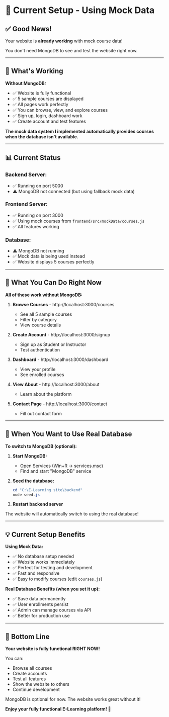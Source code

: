 # 📝 Current Setup - Using Mock Data

## ✅ Good News!

Your website is **already working** with mock course data! 

You don't need MongoDB to see and test the website right now.

---

## 🎯 What's Working

**Without MongoDB:**
- ✅ Website is fully functional
- ✅ 5 sample courses are displayed
- ✅ All pages work perfectly
- ✅ You can browse, view, and explore courses
- ✅ Sign up, login, dashboard work
- ✅ Create account and test features

**The mock data system I implemented automatically provides courses when the database isn't available.**

---

## 📊 Current Status

### Backend Server:
- ✅ Running on port 5000
- ⚠️ MongoDB not connected (but using fallback mock data)

### Frontend Server:
- ✅ Running on port 3000
- ✅ Using mock courses from `frontend/src/mockData/courses.js`
- ✅ All features working

### Database:
- ⚠️ MongoDB not running
- ✅ Mock data is being used instead
- ✅ Website displays 5 courses perfectly

---

## 🎨 What You Can Do Right Now

**All of these work without MongoDB:**

1. **Browse Courses** - http://localhost:3000/courses
   - See all 5 sample courses
   - Filter by category
   - View course details

2. **Create Account** - http://localhost:3000/signup
   - Sign up as Student or Instructor
   - Test authentication

3. **Dashboard** - http://localhost:3000/dashboard
   - View your profile
   - See enrolled courses

4. **View About** - http://localhost:3000/about
   - Learn about the platform

5. **Contact Page** - http://localhost:3000/contact
   - Fill out contact form

---

## 🚀 When You Want to Use Real Database

**To switch to MongoDB (optional):**

1. **Start MongoDB:**
   - Open Services (Win+R → services.msc)
   - Find and start "MongoDB" service

2. **Seed the database:**
   ```powershell
   cd "C:\E-Learning site\backend"
   node seed.js
   ```

3. **Restart backend server**

The website will automatically switch to using the real database!

---

## 💡 Current Setup Benefits

**Using Mock Data:**
- ✅ No database setup needed
- ✅ Website works immediately
- ✅ Perfect for testing and development
- ✅ Fast and responsive
- ✅ Easy to modify courses (edit `courses.js`)

**Real Database Benefits (when you set it up):**
- ✅ Save data permanently
- ✅ User enrollments persist
- ✅ Admin can manage courses via API
- ✅ Better for production use

---

## 📝 Bottom Line

**Your website is fully functional RIGHT NOW!**

You can:
- Browse all courses
- Create accounts
- Test all features
- Show the website to others
- Continue development

MongoDB is optional for now. The website works great without it!

**Enjoy your fully functional E-Learning platform! 🎉**



